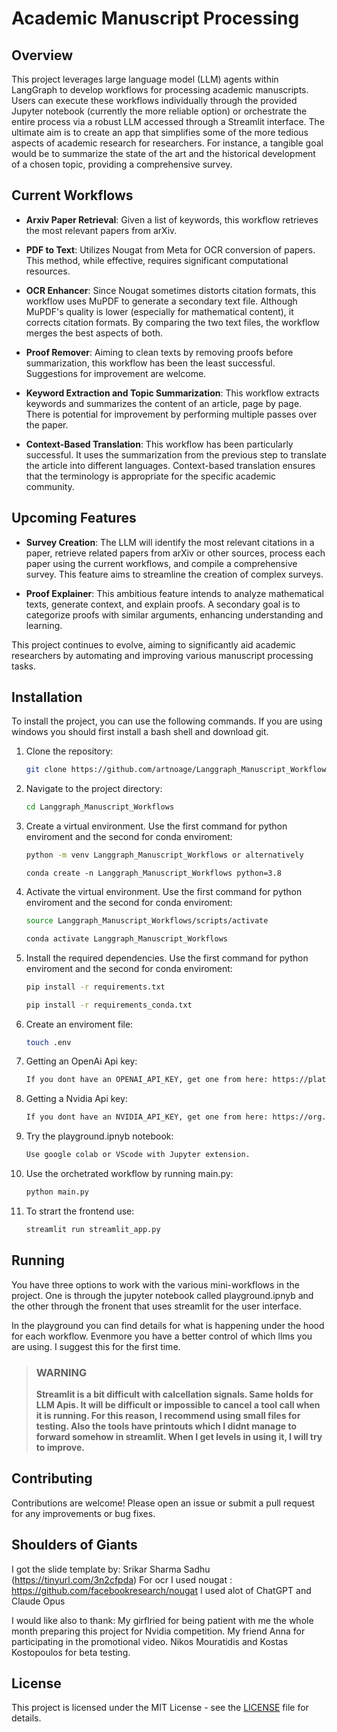 # Academic Manuscript Processing

## Overview

This project leverages large language model (LLM) agents within LangGraph to develop workflows for processing academic manuscripts. Users can execute these workflows individually through the provided Jupyter notebook (currently the more reliable option) or orchestrate the entire process via a robust LLM accessed through a Streamlit interface. The ultimate aim is to create an app that simplifies some of the more tedious aspects of academic research for researchers. For instance, a tangible goal would be to summarize the state of the art and the historical development of a chosen topic, providing a comprehensive survey.

## Current Workflows

- **Arxiv Paper Retrieval**: Given a list of keywords, this workflow retrieves the most relevant papers from arXiv.
  
- **PDF to Text**: Utilizes Nougat from Meta for OCR conversion of papers. This method, while effective, requires significant computational resources.

- **OCR Enhancer**: Since Nougat sometimes distorts citation formats, this workflow uses MuPDF to generate a secondary text file. Although MuPDF's quality is lower (especially for mathematical content), it corrects citation formats. By comparing the two text files, the workflow merges the best aspects of both.

- **Proof Remover**: Aiming to clean texts by removing proofs before summarization, this workflow has been the least successful. Suggestions for improvement are welcome.

- **Keyword Extraction and Topic Summarization**: This workflow extracts keywords and summarizes the content of an article, page by page. There is potential for improvement by performing multiple passes over the paper.

- **Context-Based Translation**: This workflow has been particularly successful. It uses the summarization from the previous step to translate the article into different languages. Context-based translation ensures that the terminology is appropriate for the specific academic community.

## Upcoming Features

- **Survey Creation**: The LLM will identify the most relevant citations in a paper, retrieve related papers from arXiv or other sources, process each paper using the current workflows, and compile a comprehensive survey. This feature aims to streamline the creation of complex surveys.

- **Proof Explainer**: This ambitious feature intends to analyze mathematical texts, generate context, and explain proofs. A secondary goal is to categorize proofs with similar arguments, enhancing understanding and learning.

This project continues to evolve, aiming to significantly aid academic researchers by automating and improving various manuscript processing tasks.


## Installation

To install the project, you can use the following commands. If you are using windows you should  first 
install a bash shell and download git. 

1. Clone the repository:
    ```sh
    git clone https://github.com/artnoage/Langgraph_Manuscript_Workflows.git
    ```
2. Navigate to the project directory:
    ```sh
    cd Langgraph_Manuscript_Workflows
    ```
3. Create a virtual environment. Use the first command for python enviroment and the second for conda enviroment:
    ```sh
    python -m venv Langgraph_Manuscript_Workflows or alternatively
    ```
    ```
    conda create -n Langgraph_Manuscript_Workflows python=3.8
    ```
4. Activate the virtual environment. Use the first command for python enviroment and the second for conda enviroment:
    ```sh
    source Langgraph_Manuscript_Workflows/scripts/activate
    ```
    ```sh
    conda activate Langgraph_Manuscript_Workflows
    ```
5. Install the required dependencies. Use the first command for python enviroment and the second for conda enviroment:
    ```sh
    pip install -r requirements.txt
    ```  
    ```sh
    pip install -r requirements_conda.txt
    ```
6. Create an enviroment file:
    ```sh
    touch .env
    ```

7. Getting an OpenAi Api key:
    ```sh
    If you dont have an OPENAI_API_KEY, get one from here: https://platform.openai.com/account/api-keys, and put it in the .env file like this: OPENAI_API_KEY = "your key"
    ```
8. Getting a Nvidia Api key:
    ```sh
    If you dont have an NVIDIA_API_KEY, get one from here: https://org.ngc.nvidia.com/setup, get your free credits here: https://build.nvidia.com/explore/discover. Put the key in the .env file like this: NVIDIA_API_KEY = "your key"
    ```
9. Try the playground.ipnyb notebook:
    ```sh   
    Use google colab or VScode with Jupyter extension.
    ``` 

10. Use the orchetrated workflow by running main.py:
    ```sh   
    python main.py
    ``` 

11. To strart the frontend use: 
    ```sh
    streamlit run streamlit_app.py 
    ```




## Running

You have three options to work with the various mini-workflows in the project. 
One is through the jupyter notebook called playground.ipnyb and the other through 
the fronent that uses streamlit for the user interface. 

In the playground you can find details for what is happening under the hood for each workflow. 
Evenmore you have a better control of which llms you are using. I suggest this for the first time.

> ### WARNING
> **Streamlit is a bit difficult with calcellation signals. Same holds for LLM Apis. It will be difficult or impossible
> to cancel a tool call when it is running. For this reason, I recommend using small files for testing. Also the tools have printouts which I didnt manage to forward somehow in streamlit. When I get levels in using it, I will try to improve.**

## Contributing

Contributions are welcome! Please open an issue or submit a pull request for any improvements or bug fixes.

## Shoulders of Giants

I got the slide template by: Srikar Sharma Sadhu (https://tinyurl.com/3n2cfpda)
For ocr I used nougat : https://github.com/facebookresearch/nougat
I used alot of ChatGPT and Claude Opus 

I would like also to thank:
My girflried for being patient with me the whole month preparing this project for Nvidia competition.
My friend Anna for participating in the promotional video. 
Nikos Mouratidis and Kostas Kostopoulos for beta testing. 

## License

This project is licensed under the MIT License - see the [LICENSE](LICENSE) file for details.
